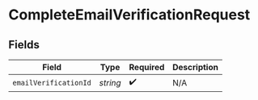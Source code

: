 # CompleteEmailVerificationRequest


## Fields

| Field                 | Type                  | Required              | Description           |
| --------------------- | --------------------- | --------------------- | --------------------- |
| `emailVerificationId` | *string*              | :heavy_check_mark:    | N/A                   |